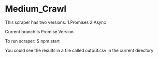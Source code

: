 # Medium_Crawl

This scraper has two versions:
1.Promises
2.Async

Current branch is Promise Version.

To run scraper:
$ npm start

You could see the results in a file called output.csv in the current directory
